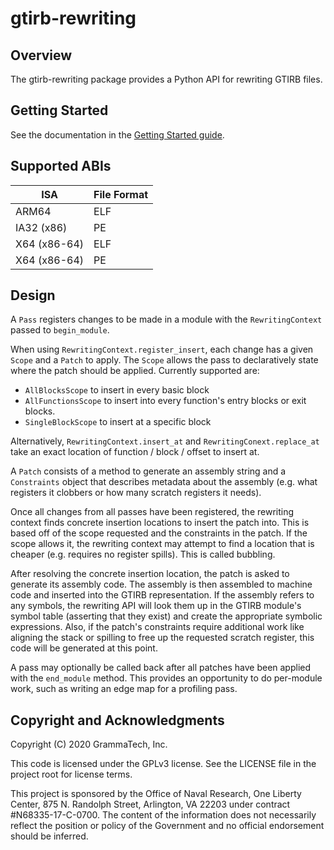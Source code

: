 # gtirb-rewriting

## Overview

The gtirb-rewriting package provides a Python API for rewriting GTIRB files.

## Getting Started

See the documentation in the [Getting Started guide](doc/Getting-Started.md).

## Supported ABIs

| ISA          | File Format |
|--------------|-------------|
| ARM64        | ELF         |
| IA32 (x86)   | PE          |
| X64 (x86-64) | ELF         |
| X64 (x86-64) | PE          |

## Design

A `Pass` registers changes to be made in a module with the `RewritingContext`
passed to `begin_module`.

When using `RewritingContext.register_insert`, each change has a given `Scope`
and a `Patch` to apply. The `Scope` allows the pass to declaratively state
where the patch should be applied. Currently supported are:
* `AllBlocksScope` to insert in every basic block
* `AllFunctionsScope` to insert into every function's entry blocks or exit
   blocks.
* `SingleBlockScope` to insert at a specific block

Alternatively, `RewritingContext.insert_at` and `RewritingConext.replace_at`
take an exact location of function / block / offset to insert at.

A `Patch` consists of a method to generate an assembly string and a
`Constraints` object that describes metadata about the assembly (e.g. what
registers it clobbers or how many scratch registers it needs).

Once all changes from all passes have been registered, the rewriting context
finds concrete insertion locations to insert the patch into. This is based
off of the scope requested and the constraints in the patch. If the scope
allows it, the rewriting context may attempt to find a location that is
cheaper (e.g. requires no register spills). This is called bubbling.

After resolving the concrete insertion location, the patch is asked to
generate its assembly code. The assembly is then assembled to machine code and
inserted into the GTIRB representation. If the assembly refers to any symbols,
the rewriting API will look them up in the GTIRB module's symbol table
(asserting that they exist) and create the appropriate symbolic expressions.
Also, if the patch's constraints require additional work like aligning the
stack or spilling to free up the requested scratch register, this code will be
generated at this point.

A pass may optionally be called back after all patches have been applied with
the `end_module` method. This provides an opportunity to do per-module work,
such as writing an edge map for a profiling pass.

## Copyright and Acknowledgments

Copyright (C) 2020 GrammaTech, Inc.

This code is licensed under the GPLv3 license. See the LICENSE file in
the project root for license terms.

This project is sponsored by the Office of Naval Research, One Liberty
Center, 875 N. Randolph Street, Arlington, VA 22203 under contract
#N68335-17-C-0700.  The content of the information does not necessarily
reflect the position or policy of the Government and no official
endorsement should be inferred.
